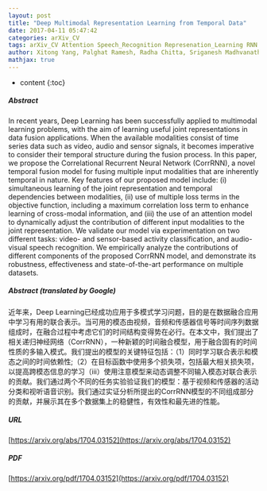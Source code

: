 ```yaml
---
layout: post
title: "Deep Multimodal Representation Learning from Temporal Data"
date: 2017-04-11 05:47:42
categories: arXiv_CV
tags: arXiv_CV Attention Speech_Recognition Represenation_Learning RNN Classification Deep_Learning Relation Recognition
author: Xitong Yang, Palghat Ramesh, Radha Chitta, Sriganesh Madhvanath, Edgar A. Bernal, Jiebo Luo
mathjax: true
---
```


* content
{:toc}

##### Abstract
In recent years, Deep Learning has been successfully applied to multimodal learning problems, with the aim of learning useful joint representations in data fusion applications. When the available modalities consist of time series data such as video, audio and sensor signals, it becomes imperative to consider their temporal structure during the fusion process. In this paper, we propose the Correlational Recurrent Neural Network (CorrRNN), a novel temporal fusion model for fusing multiple input modalities that are inherently temporal in nature. Key features of our proposed model include: (i) simultaneous learning of the joint representation and temporal dependencies between modalities, (ii) use of multiple loss terms in the objective function, including a maximum correlation loss term to enhance learning of cross-modal information, and (iii) the use of an attention model to dynamically adjust the contribution of different input modalities to the joint representation. We validate our model via experimentation on two different tasks: video- and sensor-based activity classification, and audio-visual speech recognition. We empirically analyze the contributions of different components of the proposed CorrRNN model, and demonstrate its robustness, effectiveness and state-of-the-art performance on multiple datasets.

##### Abstract (translated by Google)
近年来，Deep Learning已经成功应用于多模式学习问题，目的是在数据融合应用中学习有用的联合表示。当可用的模态由视频，音频和传感器信号等时间序列数据组成时，在融合过程中考虑它们的时间结构变得势在必行。在本文中，我们提出了相关递归神经网络（CorrRNN），一种新颖的时间融合模型，用于融合固有的时间性质的多输入模式。我们提出的模型的关键特征包括：（1）同时学习联合表示和模态之间的时间依赖性;（2）在目标函数中使用多个损失项，包括最大相关损失项，以提高跨模态信息的学习（iii）使用注意模型来动态调整不同输入模态对联合表示的贡献。我们通过两个不同的任务实验验证我们的模型：基于视频和传感器的活动分类和视听语音识别。我们通过实证分析所提出的CorrRNN模型的不同组成部分的贡献，并展示其在多个数据集上的稳健性，有效性和最先进的性能。

##### URL
[https://arxiv.org/abs/1704.03152](https://arxiv.org/abs/1704.03152)

##### PDF
[https://arxiv.org/pdf/1704.03152](https://arxiv.org/pdf/1704.03152)

